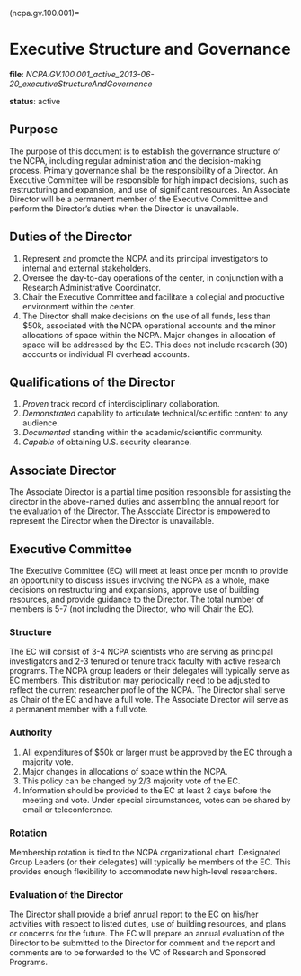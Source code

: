 (ncpa.gv.100.001)=
# Executive Structure and Governance

**file**: *NCPA.GV.100.001_active_2013-06-20_executiveStructureAndGovernance*

**status**: active

## Purpose

The purpose of this document is to establish the governance structure of the NCPA, including regular administration and the decision-making process. Primary governance shall be the responsibility of a Director. An Executive Committee will be responsible for high impact decisions, such as restructuring and expansion, and use of significant resources. An Associate Director will be a permanent member of the Executive Committee and perform the Director’s duties when the Director is unavailable.

## Duties of the Director

1. Represent and promote the NCPA and its principal investigators to internal and external stakeholders.
2. Oversee the day-to-day operations of the center, in conjunction with a Research Administrative Coordinator.
3. Chair the Executive Committee and facilitate a collegial and productive environment within the center.
4. The Director shall make decisions on the use of all funds, less than \$50k, associated with the NCPA operational accounts and the minor allocations of space within the NCPA. Major changes in allocation of space will be addressed by the EC. This does not include research (30) accounts or individual PI overhead accounts.

## Qualifications of the Director

1. *Proven* track record of interdisciplinary collaboration.
2. *Demonstrated* capability to articulate technical/scientific content to any audience.
3. *Documented* standing within the academic/scientific community.
4. *Capable* of obtaining U.S. security clearance.

## Associate Director

The Associate Director is a partial time position responsible for assisting the director in the above-named duties and assembling the annual report for the evaluation of the Director. The Associate Director is empowered to represent the Director when the Director is unavailable.

## Executive Committee

The Executive Committee (EC) will meet at least once per month to provide an opportunity to discuss issues involving the NCPA as a whole, make decisions on restructuring and expansions, approve use of building resources, and provide guidance to the Director. The total number of members is 5-7 (not including the Director, who will Chair the EC).

### Structure

The EC will consist of 3-4 NCPA scientists who are serving as principal investigators and 2-3 tenured or tenure track faculty with active research programs. The NCPA group leaders or their delegates will typically serve as EC members. This distribution may periodically need to be adjusted to reflect the current researcher profile of the NCPA. The Director shall serve as Chair of the EC and have a full vote. The Associate Director will serve as a permanent member with a full vote.

### Authority

1. All expenditures of \$50k or larger must be approved by the EC through a majority vote.
2. Major changes in allocations of space within the NCPA.
3. This policy can be changed by 2/3 majority vote of the EC.
4. Information should be provided to the EC at least 2 days before the meeting and vote. Under special circumstances, votes can be shared by email or teleconference.

### Rotation

Membership rotation is tied to the NCPA organizational chart. Designated Group Leaders (or their delegates) will typically be members of the EC. This provides enough flexibility to accommodate new high-level researchers.

### Evaluation of the Director

The Director shall provide a brief annual report to the EC on his/her activities with respect to listed duties, use of building resources, and plans or concerns for the future. The EC will prepare an annual evaluation of the Director to be submitted to the Director for comment and the report and comments are to be forwarded to the VC of Research and Sponsored Programs.
